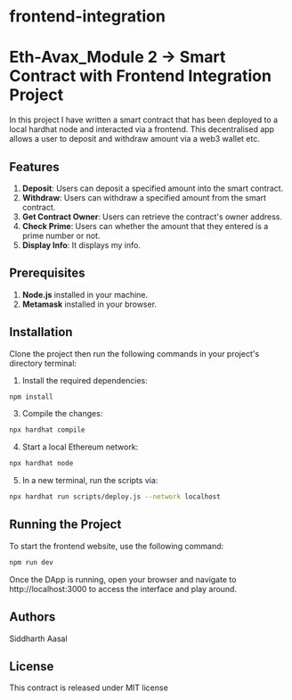 # frontend-integration
# Eth-Avax_Module 2 -> Smart Contract with Frontend Integration Project

In this project I have written a smart contract that has been deployed to a local hardhat node and interacted via a frontend.
This decentralised app allows a user to deposit and withdraw amount via a web3 wallet etc.

## Features
1. **Deposit**: Users can deposit a specified amount into the smart contract.
2. **Withdraw**: Users can withdraw a specified amount from the smart contract.
3. **Get Contract Owner**: Users can retrieve the contract's owner address.
4. **Check Prime**: Users can whether the amount that they entered is a prime number or not.
5. **Display Info**: It displays my info.

## Prerequisites
1. **Node.js** installed in your machine.
2. **Metamask** installed in your browser.

## Installation

Clone the project then run the following commands in your project's directory terminal:

1. Install the required dependencies:

```bash
npm install
```
3. Compile the changes:

```bash
npx hardhat compile
```

4. Start a local Ethereum network:

```bash
npx hardhat node
```
5. In a new terminal, run the scripts via:

```bash
npx hardhat run scripts/deploy.js --network localhost
```
## Running the Project
To start the frontend website, use the following command:

```bash
npm run dev
```
Once the DApp is running, open your browser and navigate to http://localhost:3000 to access the interface and play around.

## Authors
Siddharth Aasal

## License
This contract is released under MIT license
